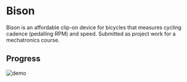 # Bison

Bison is an affordable clip-on device for bicycles that measures cycling cadence (pedalling RPM) and speed. Submitted as
project work for a mechatronics course.

## Progress

![demo](https://github.com/user-attachments/assets/294c8a60-2abc-4a17-b7f9-6cc7bc3c3af6)
